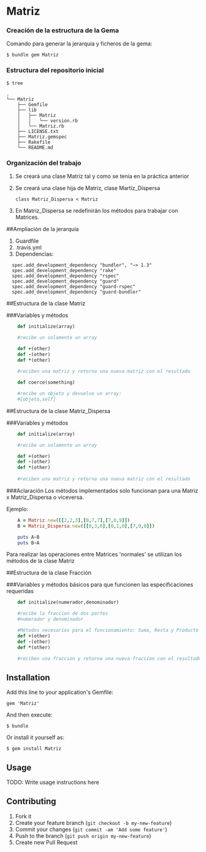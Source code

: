 # Matriz

### Creación de la estructura de la Gema

Comando para generar la jerarquía y ficheros de la gema:

`$ bundle gem Matriz`

### Estructura del repositorio inicial

```	
$ tree

.
└── Matriz
	├── Gemfile
	├── lib
	│   ├── Matriz
	│   │   └── version.rb
	│   └── Matriz.rb
	├── LICENSE.txt
	├── Matriz.gemspec
	├── Rakefile
	└── README.md
```

### Organización del trabajo

1. Se creará una clase Matriz tal y como se tenía en la práctica anterior
2. Se creará una clase hija de Matriz, clase Martiz_Dispersa

	`class Matriz_Dispersa < Matriz` 
3. En Matriz_Dispersa se redefinirán los métodos para trabajar con Matrices.


##Ampliación de la jerarquía

1. Guardfile
2. .travis.yml
3. Dependencias:

```
  spec.add_development_dependency "bundler", "~> 1.3"
  spec.add_development_dependency "rake"
  spec.add_development_dependency "rspec"
  spec.add_development_dependency "guard"
  spec.add_development_dependency "guard-rspec"
  spec.add_development_dependency "guard-bundler"
```

##Estructura de la clase Matriz

###Variables y métodos

```ruby
	def initialize(array)

	#recibe un solamente un array

	def +(other)
	def -(other)
	def *(other)
	
	#reciben una matriz y retorna una nueva matriz con el resultado

	def coerce(something)

	#recibe un objeto y devuelve un array:
	#[objeto,self]
```

##Estructura de la clase Matriz_Dispersa

###Variables y métodos

```ruby
	def initialize(array)

	#recibe un solamente un array

	def +(other)
	def -(other)
	def *(other)
	
	#reciben una matriz y retorna una nueva matriz con el resultado
```

###Aclaración
Los métodos implementados solo funcionan para una Matriz x Matriz_Dispersa o viceversa.

Ejemplo:

```ruby
	A = Matriz.new([[2,2,3],[0,7,7],[7,0,9]])
    B = Matriz_Dispersa.new([[0,3,0],[0,1,0],[7,0,0]])

    puts A-B
    puts B-A
```
 Para realizar las operaciones entre Matrices 'normales' se utilizan los métodos de la clase Matriz
 
##Estructura de la clase Fracción

###Variables y métodos básicos para que funcionen las especificaciones requeridas

```ruby
	def initialize(numerador,denominador)

	#recibe la fraccion de dos partes
	#numerador y denominador

	#Métodos necesarios para el funcionamiento: Suma, Resta y Producto
	def +(other)
	def -(other)
	def *(other)

	#reciben una fraccion y retorna una nueva fraccion con el resultado
```

## Installation

Add this line to your application's Gemfile:

    gem 'Matriz'

And then execute:

    $ bundle

Or install it yourself as:

    $ gem install Matriz

## Usage

TODO: Write usage instructions here

## Contributing

1. Fork it
2. Create your feature branch (`git checkout -b my-new-feature`)
3. Commit your changes (`git commit -am 'Add some feature'`)
4. Push to the branch (`git push origin my-new-feature`)
5. Create new Pull Request
